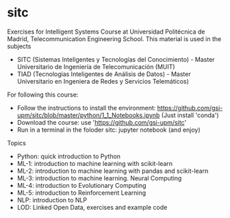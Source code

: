 # sitc
Exercises for Intelligent Systems Course at Universidad Politécnica de Madrid, Telecommunication Engineering School. This material is used in the subjects
- SITC (Sistemas Inteligentes y Tecnologías del Conocimiento) - Master Universitario de Ingeniería de Telecomunicación (MUIT)
- TIAD (Tecnologías Inteligentes de Análisis de Datos) - Master Universitario en Ingeniera de Redes y Servicios Telemáticos)

For following this course:
- Follow the instructions to install the environment: https://github.com/gsi-upm/sitc/blob/master/python/1_1_Notebooks.ipynb (Just install 'conda')
- Download the course: use 'https://github.com/gsi-upm/sitc'
- Run in a terminal in the foloder sitc: jupyter notebook (and enjoy)

Topics
* Python: quick introduction to Python
* ML-1: introduction to machine learning with scikit-learn
* ML-2: introduction to machine learning with pandas and scikit-learn
* ML-3: introduction to machine learning. Neural Computing
* ML-4: introduction to Evolutionary Computing
* ML-5: introduction to Reinforcement Learning
* NLP: introduction to NLP
* LOD: Linked Open Data, exercises and example code
